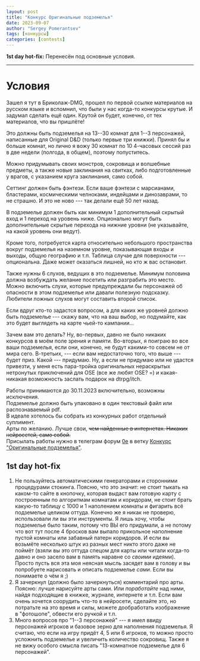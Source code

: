 ```yaml
---
layout: post
title: "Конкурс Оригинальные подземелья"
date: 2023-09-07
author: "Sergey Pomerantsev"
tags: [конкурсы]
categories: [contests]
---
```


**1st day hot-fix:**
Перенесён под основные условия.

---

# Условия

Зашел я тут в Бриколаж-DMG, прошел по первой ссылке материалов на русском языке и вспомнил, что были у нас когда-то конкурсы крутые. И задумал сделать ещё один. Крутой он будет, конечно, от тех материалов, что вы пришлёте!

Это должны быть подземелья на 13--30 комнат для 1--3 персонажей, написанные для Original D&D (только первые три книжки). Принял бы и больше комнат, но лично я вожу 30 комнат по 10 4-часовых сессий раз в две недели (полгода, в общем), поэтому попуститесь.

Можно придумывать своих монстров, сокровища и волшебные предметы, а также новые заклинания на свитках, либо подготовленные у врагов, с указанием круга заклинания, само собой.

Сеттинг должен быть фэнтези. Если ваше фэнтези с марсианами, бластерами, космическими челноками, индейцами и динозаврами, то не страшно. И это не ново --- так делали ещё 50 лет назад.

В подземелье должен быть как минимум 1 дополнительный скрытый вход и 1 переход на уровень ниже. Опционально могут быть дополнительные скрытые перехода на нижние уровни (не указывайте, на какой уровень они ведут).

Кроме того, потребуется карта относительно небольшого пространства вокруг подземелья на наземном уровне, показывающая входы и выходы, общую географию и т.п. Таблица случае для поверхности --- опциональна. Даже может оказаться лишней, но кто ж вас остановит.

Также нужны 6 слухов, ведущих в это подземелье. Минимум половина должна возбуждать желание посетить или разграбить это место. Можно включить слухи, которые предупреждали бы персонажей об опасности в этом подземелье или давали полезную подсказку. Любители ложных слухов могут составить второй список.

Если вдруг кто-то задастся вопросом, а для каких же уровней должно быть подземелье --- скажу вам, что на ваш выбор, но подумайте, как это будет выглядеть на карте чьей-то кампании...

Зачем вам это делать?
Ну, во-первых, давно не было никаких конкурсов в моём поле зрения и памяти.
Во-вторых, я поиграю во все ваши подземелья, если они, конечно, не будут какими-то совсем не от мира сего.
В-третьих, --- если вам недостаточно того, что выше --- будет приз. Какой --- придумаю. Ну, а если не придумаю или не удастся привезти, у меня есть пара-тройка оригинальных нераскрытых нетронутых приключений для OSE (все же любят OSE? =) и какая-никакая возможность заслать подарок на dtrpg/itch.

Работы принимаются до 30.11.2023 включительно, возможны исключения.  
Подземелье должно быть упаковано в один текстовый файл или распознаваемый pdf.  
В идеале хотелось бы собрать из конкурных работ отдельный суплимент.  
Арты по желанию. Лучше свои, ~~чем найденные в интернетах. Никаких нейросетей, само собой.~~  
Присылать работы нужно в телеграм форум [0e](https://t.me/originaldnd) в ветку [Конкурс "Оригинальные подземелья"](https://t.me/originaldnd/1029).

## 1st day hot-fix

1. Не пользуйтесь автоматическими генераторами и сторонними процедурами стокинга. Поясню, что это значит: не стоит тыкать на каком-то сайте в кнопочку, которая выдаст вам готовую карту с построенным по алгоритмам комнатам и коридорам, не стоит брать какую-то таблицу с 1000 и 1 наполением комнаты и фигарить всё подземелье целиком оттуда. Конечно же я никак не проверю, использовали ли вы эти инструменты. Я лишь хочу, чтобы подземелье было таким, потому что ВЫ его придумали, а не потому что вот тут после 4 бросков вам выпало прикольное наполнение пустой комнаты или забавный патерн коридоров. И если вы возьмёте несколько штук из разных мест никто этого даже не поймёт (взяли вы это оттуда спецом для карты или читали когда-то давно и оно засело вам в память наравне со *своими* идеями). Просто пусть вся эта моя неясная мысль засядет вам в голову и вы попробуете нарисовать и описать подземелье *сами*. Если вы понимаете о чём я ;)
2. Я зачеркнул (должно было зачеркнуться) комментарий про арты. Поясню: лучше нарисуйте арты сами. Или *поработайте* над ними, найдя подходящие в книжке, журнале, интернете и т.п. Если вам очень хочется соорудить что-то в нейросети, сделайте это, но потратьте на это время и силы, можете дообработать изображение в "фотошопе", обвести его ручкой и т.п.
3. Много вопросов про "1--3 персонажей" --- я имел ввиду персонажей игроков и базовое зерно для наполнения подземелья. Я считаю, что если на игру придёт 4, 5 или 6 игроков, то можно просто усложнить подземелье и увеличить количество сокровищ. Также я не вижу особого смысла писать "13-комнатное подземелье для 6 персонажей".
